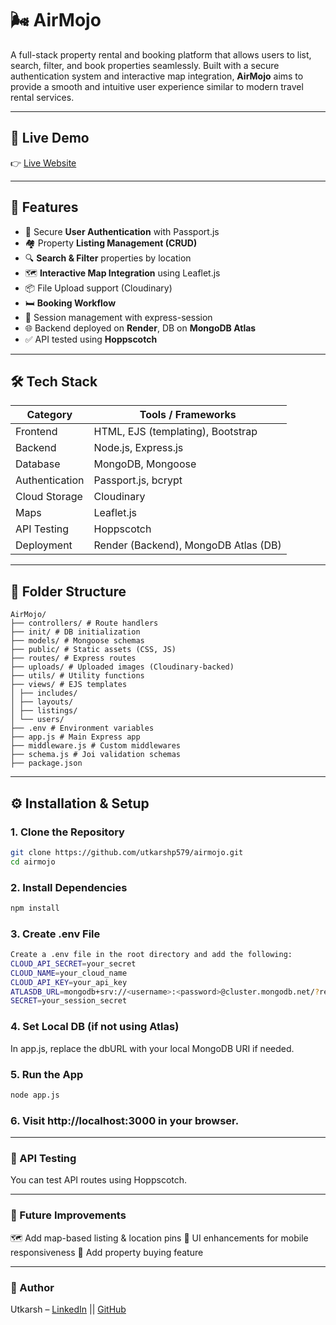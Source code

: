 # 🌬️ AirMojo

A full-stack property rental and booking platform that allows users to list, search, filter, and book properties seamlessly. Built with a secure authentication system and interactive map integration, **AirMojo** aims to provide a smooth and intuitive user experience similar to modern travel rental services.

---

## 🚀 Live Demo

👉 [Live Website](https://airmojo.onrender.com/)

---

## 📌 Features

- 🔐 Secure **User Authentication** with Passport.js
- 🏘️ Property **Listing Management (CRUD)**
- 🔍 **Search & Filter** properties by location
- 🗺️ **Interactive Map Integration** using Leaflet.js
- 📦 File Upload support (Cloudinary)
- 🛏️ **Booking Workflow**
- 💼 Session management with express-session
- 🌐 Backend deployed on **Render**, DB on **MongoDB Atlas**
- ✅ API tested using **Hoppscotch**

---

## 🛠️ Tech Stack

| Category         | Tools / Frameworks                     |
|------------------|----------------------------------------|
| Frontend         | HTML, EJS (templating), Bootstrap      |
| Backend          | Node.js, Express.js                    |
| Database         | MongoDB, Mongoose                      |
| Authentication   | Passport.js, bcrypt                    |
| Cloud Storage    | Cloudinary                             |
| Maps             | Leaflet.js                             |
| API Testing      | Hoppscotch                             |
| Deployment       | Render (Backend), MongoDB Atlas (DB)   |

---

## 📂 Folder Structure
```
AirMojo/
├── controllers/ # Route handlers
├── init/ # DB initialization
├── models/ # Mongoose schemas
├── public/ # Static assets (CSS, JS)
├── routes/ # Express routes
├── uploads/ # Uploaded images (Cloudinary-backed)
├── utils/ # Utility functions
├── views/ # EJS templates
│ ├── includes/
│ ├── layouts/
│ ├── listings/
│ └── users/
├── .env # Environment variables
├── app.js # Main Express app
├── middleware.js # Custom middlewares
├── schema.js # Joi validation schemas
├── package.json

```

---

## ⚙️ Installation & Setup

### 1. Clone the Repository

```bash
git clone https://github.com/utkarshp579/airmojo.git
cd airmojo
```
### 2. Install Dependencies
```bash
npm install
```

 ### 3. Create .env File
```bash
Create a .env file in the root directory and add the following:
CLOUD_API_SECRET=your_secret
CLOUD_NAME=your_cloud_name
CLOUD_API_KEY=your_api_key
ATLASDB_URL=mongodb+srv://<username>:<password>@cluster.mongodb.net/?retryWrites=true&w=majority
SECRET=your_session_secret
```

### 4. Set Local DB (if not using Atlas)

In app.js, replace the dbURL with your local MongoDB URI if needed.

### 5. Run the App
```bash
node app.js
```

### 6. Visit http://localhost:3000 in your browser.

---

### 🧪 API Testing
You can test API routes using Hoppscotch.

---

### 🧭 Future Improvements
🗺️ Add map-based listing & location pins
💅 UI enhancements for mobile responsiveness
💸 Add property buying feature

---

###  👤 Author
Utkarsh – [LinkedIn](https://linkedin.com/in/utkarshp579/)  ||  [GitHub](https://github.com/utkarshp579/)




